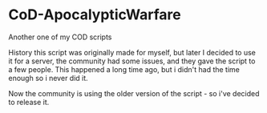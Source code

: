 # CoD-ApocalypticWarfare
Another one of my COD scripts

History
this script was originally made for myself, but later I decided to use it for a server, the community had some issues, and
they gave the script to a few people. This happened a long time ago, but i didn't had the time enough so i never did it.

Now the community is using the older version of the script - so i've decided to release it.

